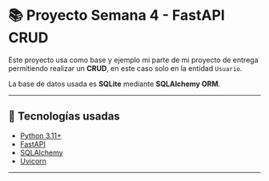 # 📚 Proyecto Semana 4 - FastAPI CRUD 

Este proyecto usa como base y ejemplo mi parte de mi proyecto de entrega permitiendo realizar un **CRUD**, en este caso solo en la entidad `Usuario`.

La base de datos usada es **SQLite** mediante **SQLAlchemy ORM**.

---

## 🚀 Tecnologías usadas
- [Python 3.11+](https://www.python.org/)
- [FastAPI](https://fastapi.tiangolo.com/)
- [SQLAlchemy](https://www.sqlalchemy.org/)
- [Uvicorn](https://www.uvicorn.org/)

---

